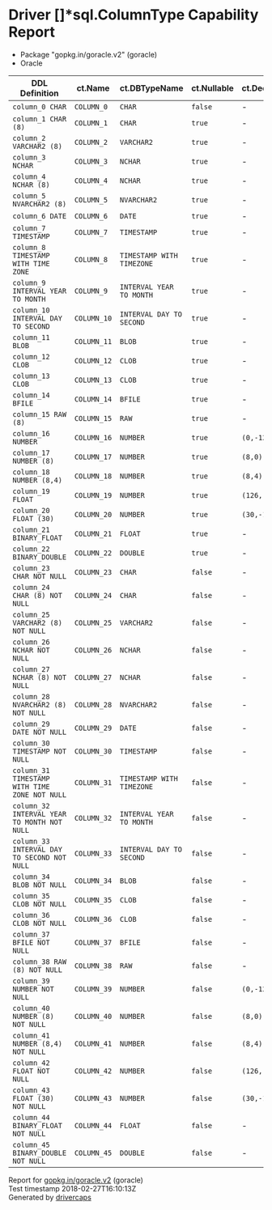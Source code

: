 
# Driver &#91;&#93;&#42;sql.ColumnType Capability Report

- Package "gopkg.in/goracle.v2" (goracle)
- Oracle

<table>
	<thead>
		<tr>
			<th>DDL Definition</th><th>ct.Name</th><th>ct.DBTypeName</th><th>ct.Nullable</th><th>ct.DecimalSize</th><th>ct.Length</th><th>ct.ScanType</th>
		</tr>
	</thead>
	<tbody>
		<tr>
			<td nowrap><code>column_0 CHAR</code></td>
			<td nowrap><code>COLUMN_0</code></td>
			<td nowrap><code>CHAR</code></td>
			<td nowrap><code>false</code></td>
			<td>-</td>
			<td nowrap><code>1</code></td>
			<td nowrap><code>string</code></td>
		</tr>
		<tr>
			<td nowrap><code>column_1 CHAR (8)</code></td>
			<td nowrap><code>COLUMN_1</code></td>
			<td nowrap><code>CHAR</code></td>
			<td nowrap><code>true</code></td>
			<td>-</td>
			<td nowrap><code>8</code></td>
			<td nowrap><code>string</code></td>
		</tr>
		<tr>
			<td nowrap><code>column_2 VARCHAR2 (8)</code></td>
			<td nowrap><code>COLUMN_2</code></td>
			<td nowrap><code>VARCHAR2</code></td>
			<td nowrap><code>true</code></td>
			<td>-</td>
			<td nowrap><code>8</code></td>
			<td nowrap><code>string</code></td>
		</tr>
		<tr>
			<td nowrap><code>column_3 NCHAR</code></td>
			<td nowrap><code>COLUMN_3</code></td>
			<td nowrap><code>NCHAR</code></td>
			<td nowrap><code>true</code></td>
			<td>-</td>
			<td nowrap><code>4</code></td>
			<td nowrap><code>string</code></td>
		</tr>
		<tr>
			<td nowrap><code>column_4 NCHAR (8)</code></td>
			<td nowrap><code>COLUMN_4</code></td>
			<td nowrap><code>NCHAR</code></td>
			<td nowrap><code>true</code></td>
			<td>-</td>
			<td nowrap><code>32</code></td>
			<td nowrap><code>string</code></td>
		</tr>
		<tr>
			<td nowrap><code>column_5 NVARCHAR2 (8)</code></td>
			<td nowrap><code>COLUMN_5</code></td>
			<td nowrap><code>NVARCHAR2</code></td>
			<td nowrap><code>true</code></td>
			<td>-</td>
			<td nowrap><code>32</code></td>
			<td nowrap><code>string</code></td>
		</tr>
		<tr>
			<td nowrap><code>column_6 DATE</code></td>
			<td nowrap><code>COLUMN_6</code></td>
			<td nowrap><code>DATE</code></td>
			<td nowrap><code>true</code></td>
			<td>-</td>
			<td>-</td>
			<td nowrap><code>time.Time</code></td>
		</tr>
		<tr>
			<td nowrap><code>column_7 TIMESTAMP</code></td>
			<td nowrap><code>COLUMN_7</code></td>
			<td nowrap><code>TIMESTAMP</code></td>
			<td nowrap><code>true</code></td>
			<td>-</td>
			<td>-</td>
			<td nowrap><code>time.Time</code></td>
		</tr>
		<tr>
			<td nowrap><code>column_8 TIMESTAMP WITH TIME ZONE</code></td>
			<td nowrap><code>COLUMN_8</code></td>
			<td nowrap><code>TIMESTAMP WITH TIMEZONE</code></td>
			<td nowrap><code>true</code></td>
			<td>-</td>
			<td>-</td>
			<td nowrap><code>time.Time</code></td>
		</tr>
		<tr>
			<td nowrap><code>column_9 INTERVAL YEAR TO MONTH</code></td>
			<td nowrap><code>COLUMN_9</code></td>
			<td nowrap><code>INTERVAL YEAR TO MONTH</code></td>
			<td nowrap><code>true</code></td>
			<td>-</td>
			<td>-</td>
			<td nowrap><code>string</code></td>
		</tr>
		<tr>
			<td nowrap><code>column_10 INTERVAL DAY TO SECOND</code></td>
			<td nowrap><code>COLUMN_10</code></td>
			<td nowrap><code>INTERVAL DAY TO SECOND</code></td>
			<td nowrap><code>true</code></td>
			<td>-</td>
			<td>-</td>
			<td nowrap><code>time.Duration</code></td>
		</tr>
		<tr>
			<td nowrap><code>column_11 BLOB</code></td>
			<td nowrap><code>COLUMN_11</code></td>
			<td nowrap><code>BLOB</code></td>
			<td nowrap><code>true</code></td>
			<td>-</td>
			<td nowrap><code>math.MaxInt64</code></td>
			<td nowrap><code>[]uint8</code></td>
		</tr>
		<tr>
			<td nowrap><code>column_12 CLOB</code></td>
			<td nowrap><code>COLUMN_12</code></td>
			<td nowrap><code>CLOB</code></td>
			<td nowrap><code>true</code></td>
			<td>-</td>
			<td nowrap><code>math.MaxInt64</code></td>
			<td nowrap><code>string</code></td>
		</tr>
		<tr>
			<td nowrap><code>column_13 CLOB</code></td>
			<td nowrap><code>COLUMN_13</code></td>
			<td nowrap><code>CLOB</code></td>
			<td nowrap><code>true</code></td>
			<td>-</td>
			<td nowrap><code>math.MaxInt64</code></td>
			<td nowrap><code>string</code></td>
		</tr>
		<tr>
			<td nowrap><code>column_14 BFILE</code></td>
			<td nowrap><code>COLUMN_14</code></td>
			<td nowrap><code>BFILE</code></td>
			<td nowrap><code>true</code></td>
			<td>-</td>
			<td nowrap><code>math.MaxInt64</code></td>
			<td nowrap><code>[]uint8</code></td>
		</tr>
		<tr>
			<td nowrap><code>column_15 RAW (8)</code></td>
			<td nowrap><code>COLUMN_15</code></td>
			<td nowrap><code>RAW</code></td>
			<td nowrap><code>true</code></td>
			<td>-</td>
			<td>-</td>
			<td nowrap><code>[]uint8</code></td>
		</tr>
		<tr>
			<td nowrap><code>column_16 NUMBER</code></td>
			<td nowrap><code>COLUMN_16</code></td>
			<td nowrap><code>NUMBER</code></td>
			<td nowrap><code>true</code></td>
			<td nowrap><code>(0,-127)</code></td>
			<td>-</td>
			<td nowrap><code>goracle.Number</code></td>
		</tr>
		<tr>
			<td nowrap><code>column_17 NUMBER (8)</code></td>
			<td nowrap><code>COLUMN_17</code></td>
			<td nowrap><code>NUMBER</code></td>
			<td nowrap><code>true</code></td>
			<td nowrap><code>(8,0)</code></td>
			<td>-</td>
			<td nowrap><code>int64</code></td>
		</tr>
		<tr>
			<td nowrap><code>column_18 NUMBER (8,4)</code></td>
			<td nowrap><code>COLUMN_18</code></td>
			<td nowrap><code>NUMBER</code></td>
			<td nowrap><code>true</code></td>
			<td nowrap><code>(8,4)</code></td>
			<td>-</td>
			<td nowrap><code>goracle.Number</code></td>
		</tr>
		<tr>
			<td nowrap><code>column_19 FLOAT</code></td>
			<td nowrap><code>COLUMN_19</code></td>
			<td nowrap><code>NUMBER</code></td>
			<td nowrap><code>true</code></td>
			<td nowrap><code>(126,-127)</code></td>
			<td>-</td>
			<td nowrap><code>goracle.Number</code></td>
		</tr>
		<tr>
			<td nowrap><code>column_20 FLOAT (30)</code></td>
			<td nowrap><code>COLUMN_20</code></td>
			<td nowrap><code>NUMBER</code></td>
			<td nowrap><code>true</code></td>
			<td nowrap><code>(30,-127)</code></td>
			<td>-</td>
			<td nowrap><code>goracle.Number</code></td>
		</tr>
		<tr>
			<td nowrap><code>column_21 BINARY_FLOAT</code></td>
			<td nowrap><code>COLUMN_21</code></td>
			<td nowrap><code>FLOAT</code></td>
			<td nowrap><code>true</code></td>
			<td>-</td>
			<td>-</td>
			<td nowrap><code>float32</code></td>
		</tr>
		<tr>
			<td nowrap><code>column_22 BINARY_DOUBLE</code></td>
			<td nowrap><code>COLUMN_22</code></td>
			<td nowrap><code>DOUBLE</code></td>
			<td nowrap><code>true</code></td>
			<td>-</td>
			<td>-</td>
			<td nowrap><code>float64</code></td>
		</tr>
		<tr>
			<td nowrap><code>column_23 CHAR NOT NULL</code></td>
			<td nowrap><code>COLUMN_23</code></td>
			<td nowrap><code>CHAR</code></td>
			<td nowrap><code>false</code></td>
			<td>-</td>
			<td nowrap><code>1</code></td>
			<td nowrap><code>string</code></td>
		</tr>
		<tr>
			<td nowrap><code>column_24 CHAR (8) NOT NULL</code></td>
			<td nowrap><code>COLUMN_24</code></td>
			<td nowrap><code>CHAR</code></td>
			<td nowrap><code>false</code></td>
			<td>-</td>
			<td nowrap><code>8</code></td>
			<td nowrap><code>string</code></td>
		</tr>
		<tr>
			<td nowrap><code>column_25 VARCHAR2 (8) NOT NULL</code></td>
			<td nowrap><code>COLUMN_25</code></td>
			<td nowrap><code>VARCHAR2</code></td>
			<td nowrap><code>false</code></td>
			<td>-</td>
			<td nowrap><code>8</code></td>
			<td nowrap><code>string</code></td>
		</tr>
		<tr>
			<td nowrap><code>column_26 NCHAR NOT NULL</code></td>
			<td nowrap><code>COLUMN_26</code></td>
			<td nowrap><code>NCHAR</code></td>
			<td nowrap><code>false</code></td>
			<td>-</td>
			<td nowrap><code>4</code></td>
			<td nowrap><code>string</code></td>
		</tr>
		<tr>
			<td nowrap><code>column_27 NCHAR (8) NOT NULL</code></td>
			<td nowrap><code>COLUMN_27</code></td>
			<td nowrap><code>NCHAR</code></td>
			<td nowrap><code>false</code></td>
			<td>-</td>
			<td nowrap><code>32</code></td>
			<td nowrap><code>string</code></td>
		</tr>
		<tr>
			<td nowrap><code>column_28 NVARCHAR2 (8) NOT NULL</code></td>
			<td nowrap><code>COLUMN_28</code></td>
			<td nowrap><code>NVARCHAR2</code></td>
			<td nowrap><code>false</code></td>
			<td>-</td>
			<td nowrap><code>32</code></td>
			<td nowrap><code>string</code></td>
		</tr>
		<tr>
			<td nowrap><code>column_29 DATE NOT NULL</code></td>
			<td nowrap><code>COLUMN_29</code></td>
			<td nowrap><code>DATE</code></td>
			<td nowrap><code>false</code></td>
			<td>-</td>
			<td>-</td>
			<td nowrap><code>time.Time</code></td>
		</tr>
		<tr>
			<td nowrap><code>column_30 TIMESTAMP NOT NULL</code></td>
			<td nowrap><code>COLUMN_30</code></td>
			<td nowrap><code>TIMESTAMP</code></td>
			<td nowrap><code>false</code></td>
			<td>-</td>
			<td>-</td>
			<td nowrap><code>time.Time</code></td>
		</tr>
		<tr>
			<td nowrap><code>column_31 TIMESTAMP WITH TIME ZONE NOT NULL</code></td>
			<td nowrap><code>COLUMN_31</code></td>
			<td nowrap><code>TIMESTAMP WITH TIMEZONE</code></td>
			<td nowrap><code>false</code></td>
			<td>-</td>
			<td>-</td>
			<td nowrap><code>time.Time</code></td>
		</tr>
		<tr>
			<td nowrap><code>column_32 INTERVAL YEAR TO MONTH NOT NULL</code></td>
			<td nowrap><code>COLUMN_32</code></td>
			<td nowrap><code>INTERVAL YEAR TO MONTH</code></td>
			<td nowrap><code>false</code></td>
			<td>-</td>
			<td>-</td>
			<td nowrap><code>string</code></td>
		</tr>
		<tr>
			<td nowrap><code>column_33 INTERVAL DAY TO SECOND NOT NULL</code></td>
			<td nowrap><code>COLUMN_33</code></td>
			<td nowrap><code>INTERVAL DAY TO SECOND</code></td>
			<td nowrap><code>false</code></td>
			<td>-</td>
			<td>-</td>
			<td nowrap><code>time.Duration</code></td>
		</tr>
		<tr>
			<td nowrap><code>column_34 BLOB NOT NULL</code></td>
			<td nowrap><code>COLUMN_34</code></td>
			<td nowrap><code>BLOB</code></td>
			<td nowrap><code>false</code></td>
			<td>-</td>
			<td nowrap><code>math.MaxInt64</code></td>
			<td nowrap><code>[]uint8</code></td>
		</tr>
		<tr>
			<td nowrap><code>column_35 CLOB NOT NULL</code></td>
			<td nowrap><code>COLUMN_35</code></td>
			<td nowrap><code>CLOB</code></td>
			<td nowrap><code>false</code></td>
			<td>-</td>
			<td nowrap><code>math.MaxInt64</code></td>
			<td nowrap><code>string</code></td>
		</tr>
		<tr>
			<td nowrap><code>column_36 CLOB NOT NULL</code></td>
			<td nowrap><code>COLUMN_36</code></td>
			<td nowrap><code>CLOB</code></td>
			<td nowrap><code>false</code></td>
			<td>-</td>
			<td nowrap><code>math.MaxInt64</code></td>
			<td nowrap><code>string</code></td>
		</tr>
		<tr>
			<td nowrap><code>column_37 BFILE NOT NULL</code></td>
			<td nowrap><code>COLUMN_37</code></td>
			<td nowrap><code>BFILE</code></td>
			<td nowrap><code>false</code></td>
			<td>-</td>
			<td nowrap><code>math.MaxInt64</code></td>
			<td nowrap><code>[]uint8</code></td>
		</tr>
		<tr>
			<td nowrap><code>column_38 RAW (8) NOT NULL</code></td>
			<td nowrap><code>COLUMN_38</code></td>
			<td nowrap><code>RAW</code></td>
			<td nowrap><code>false</code></td>
			<td>-</td>
			<td>-</td>
			<td nowrap><code>[]uint8</code></td>
		</tr>
		<tr>
			<td nowrap><code>column_39 NUMBER NOT NULL</code></td>
			<td nowrap><code>COLUMN_39</code></td>
			<td nowrap><code>NUMBER</code></td>
			<td nowrap><code>false</code></td>
			<td nowrap><code>(0,-127)</code></td>
			<td>-</td>
			<td nowrap><code>goracle.Number</code></td>
		</tr>
		<tr>
			<td nowrap><code>column_40 NUMBER (8) NOT NULL</code></td>
			<td nowrap><code>COLUMN_40</code></td>
			<td nowrap><code>NUMBER</code></td>
			<td nowrap><code>false</code></td>
			<td nowrap><code>(8,0)</code></td>
			<td>-</td>
			<td nowrap><code>int64</code></td>
		</tr>
		<tr>
			<td nowrap><code>column_41 NUMBER (8,4) NOT NULL</code></td>
			<td nowrap><code>COLUMN_41</code></td>
			<td nowrap><code>NUMBER</code></td>
			<td nowrap><code>false</code></td>
			<td nowrap><code>(8,4)</code></td>
			<td>-</td>
			<td nowrap><code>goracle.Number</code></td>
		</tr>
		<tr>
			<td nowrap><code>column_42 FLOAT NOT NULL</code></td>
			<td nowrap><code>COLUMN_42</code></td>
			<td nowrap><code>NUMBER</code></td>
			<td nowrap><code>false</code></td>
			<td nowrap><code>(126,-127)</code></td>
			<td>-</td>
			<td nowrap><code>goracle.Number</code></td>
		</tr>
		<tr>
			<td nowrap><code>column_43 FLOAT (30) NOT NULL</code></td>
			<td nowrap><code>COLUMN_43</code></td>
			<td nowrap><code>NUMBER</code></td>
			<td nowrap><code>false</code></td>
			<td nowrap><code>(30,-127)</code></td>
			<td>-</td>
			<td nowrap><code>goracle.Number</code></td>
		</tr>
		<tr>
			<td nowrap><code>column_44 BINARY_FLOAT NOT NULL</code></td>
			<td nowrap><code>COLUMN_44</code></td>
			<td nowrap><code>FLOAT</code></td>
			<td nowrap><code>false</code></td>
			<td>-</td>
			<td>-</td>
			<td nowrap><code>float32</code></td>
		</tr>
		<tr>
			<td nowrap><code>column_45 BINARY_DOUBLE NOT NULL</code></td>
			<td nowrap><code>COLUMN_45</code></td>
			<td nowrap><code>DOUBLE</code></td>
			<td nowrap><code>false</code></td>
			<td>-</td>
			<td>-</td>
			<td nowrap><code>float64</code></td>
		</tr>
	</tbody>
</table>

Report for [gopkg.in/goracle.v2](https://github.com/go-goracle/goracle) (goracle)<br/>
Test timestamp 2018-02-27T16:10:13Z<br/>
Generated by [drivercaps](https://github.com/jimsmart/drivercaps)

